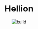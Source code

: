 <h1 align="center">Hellion</h1>
<p align="center">
</p>
<p align="center">
  <img src="https://github.com/NePutin94/Hellion/actions/workflows/c-cpp.yml/badge.svg" alt="build"/>
</p>
